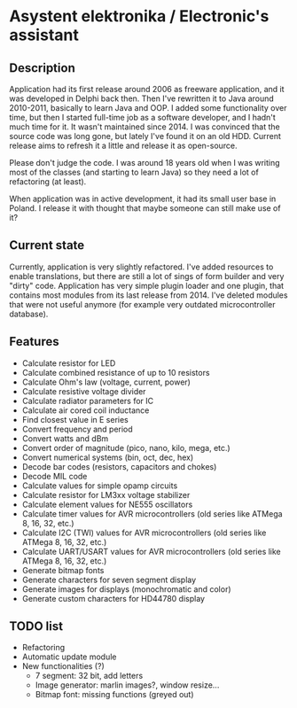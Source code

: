 # Asystent elektronika / Electronic's assistant
## Description

Application had its first release around 2006 as freeware application, and it was developed in Delphi back then.
Then I've rewritten it to Java around 2010-2011, basically to learn Java and OOP.
I added some functionality over time, but then I started full-time job as a software developer,
and I hadn't much time for it. It wasn't maintained since 2014.
I was convinced that the source code was long gone, but lately I've found it on an old HDD.
Current release aims to refresh it a little and release it as open-source.

Please don't judge the code. I was around 18 years old when I was writing most of the classes
(and starting to learn Java) so they need a lot of refactoring (at least).

When application was in active development, it had its small user base in Poland.
I release it with thought that maybe someone can still make use of it?

## Current state

Currently, application is very slightly refactored. I've added resources to enable translations,
but there are still a lot of sings of form builder and very "dirty" code.
Application has very simple plugin loader and one plugin, that contains most modules from its last release from 2014.
I've deleted modules that were not useful anymore (for example very outdated microcontroller database).

## Features

- Calculate resistor for LED
- Calculate combined resistance of up to 10 resistors
- Calculate Ohm's law (voltage, current, power)
- Calculate resistive voltage divider
- Calculate radiator parameters for IC
- Calculate air cored coil inductance
- Find closest value in E series
- Convert frequency and period
- Convert watts and dBm
- Convert order of magnitude (pico, nano, kilo, mega, etc.)
- Convert numerical systems (bin, oct, dec, hex)
- Decode bar codes (resistors, capacitors and chokes)
- Decode MIL code
- Calculate values for simple opamp circuits
- Calculate resistor for LM3xx voltage stabilizer
- Calculate element values for NE555 oscillators
- Calculate timer values for AVR microcontrollers (old series like ATMega 8, 16, 32, etc.)
- Calculate I2C (TWI) values for AVR microcontrollers (old series like ATMega 8, 16, 32, etc.)
- Calculate UART/USART values for AVR microcontrollers (old series like ATMega 8, 16, 32, etc.)
- Generate bitmap fonts
- Generate characters for seven segment display
- Generate images for displays (monochromatic and color)
- Generate custom characters for HD44780 display

## TODO list
- Refactoring
- Automatic update module
- New functionalities (?)
    - 7 segment: 32 bit, add letters
    - Image generator: marlin images?, window resize...
    - Bitmap font: missing functions (greyed out)